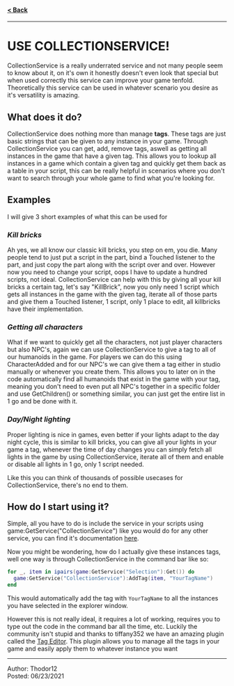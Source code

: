 #### [< Back](/)

---

# **USE COLLECTIONSERVICE**!
CollectionService is a really underrated service and not many people seem to know about it, on it's own it honestly doesn't even look that special but when used correctly this service can improve your game tenfold. Theoretically this service can be used in whatever scenario you desire as it's versatility is amazing.

## **What does it do**?
CollectionService does nothing more than manage **tags**. These tags are just basic strings that can be given to any instance in your game. Through CollectionService you can get, add, remove tags, aswell as getting all instances in the game that have a given tag. This allows you to lookup all instances in a game which contain a given tag and quickly get them back as a table in your script, this can be really helpful in scenarios where you don't want to search through your whole game to find what you're looking for.

## **Examples**
I will give 3 short examples of what this can be used for

### *Kill bricks*
Ah yes, we all know our classic kill bricks, you step on em, you die. Many people tend to just put a script in the part, bind a Touched listener to the part, and just copy the part along with the script over and over. However now you need to change your script, oops I have to update a hundred scripts, not ideal. CollectionService can help with this by giving all your kill bricks a certain tag, let's say "KillBrick", now you only need 1 script which gets all instances in the game with the given tag, iterate all of those parts and give them a Touched listener, 1 script, only 1 place to edit, all killbricks have their implementation.

### *Getting all characters*
What if we want to quickly get all the characters, not just player characters but also NPC's, again we can use CollectionService to give a tag to all of our humanoids in the game. For players we can do this using CharacterAdded and for our NPC's we can give them a tag either in studio manually or whenever you create them. This allows you to later on in the code automatically find all humanoids that exist in the game with your tag, meaning you don't need to even put all NPC's together in a specific folder and use GetChildren() or something similar, you can just get the entire list in 1 go and be done with it.

### *Day/Night lighting*
Proper lighting is nice in games, even better if your lights adapt to the day night cycle, this is similar to kill bricks, you can give all your lights in your game a tag, whenever the time of day changes you can simply fetch all lights in the game by using CollectionService, iterate all of them and enable or disable all lights in 1 go, only 1 script needed.

Like this you can think of thousands of possible usecases for CollectionService, there's no end to them.

## **How do I start using it?**
Simple, all you have to do is include the service in your scripts using game:GetService("CollectionService") like you would do for any other service, you can find it's documentation [here](https://developer.roblox.com/en-us/api-reference/class/CollectionService).

Now you might be wondering, how do I actually give these instances tags, well one way is through CollectionService in the command bar like so:
```lua
for _, item in ipairs(game:GetService("Selection"):Get()) do 
  game:GetService("CollectionService"):AddTag(item, "YourTagName")
end
```
This would automatically add the tag with `YourTagName` to all the instances you have selected in the explorer window.

However this is not really ideal, it requires a lot of working, requires you to type out the code in the command bar all the time, etc.
Luckily the community isn't stupid and thanks to tiffany352 we have an amazing plugin called the [Tag Editor](https://devforum.roblox.com/t/tag-editor-plugin/101465).
This plugin allows you to manage all the tags in your game and easily apply them to whatever instance you want

---

Author: Thodor12  
Posted: 06/23/2021
